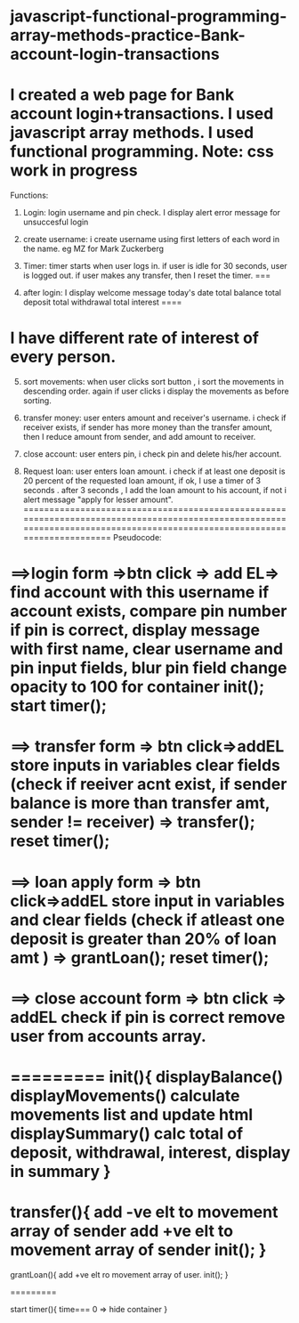 # javascript-functional-programming-array-methods-practice-Bank-account-login-transactions
I created  a web page for Bank account login+transactions. I used javascript array methods. I used functional programming.
Note: css work in progress
======

Functions:

1. Login:
login username and pin check. I display alert error message for unsuccesful login

2. create username:
i create username using first letters of each word in the name. eg MZ for Mark Zuckerberg

3. Timer:
timer starts when user logs in.
if user is idle for 30 seconds, user is logged out.
if user makes any transfer, then I reset the timer.
===

4. after login:
I display 
welcome message 
today's date
total balance
total deposit
total withdrawal
total interest
====

I have different rate of interest of every person.
===

5. sort movements:
when user clicks sort button , i sort the movements in descending order. 
again if user clicks i display the movements as before sorting.

6. transfer money:
user enters amount and receiver's username.
i check if receiver exists, if sender has more money than the transfer amount, then I reduce amount from sender, and add amount to receiver.

7. close account:
user enters pin, i check pin and delete his/her account.

8. Request loan:
user enters loan amount.
i check if at least one deposit is 20 percent of the requested loan amount, if ok, I use a timer of 3 seconds . after 3 seconds , I add the loan amount to his account, if not i alert message "apply for lesser amount".
==========================================================================================================================================================================
Pseudocode:

==>login form =>btn click => add EL=>
find account with this username
if account exists, compare pin number
if pin is correct, 
    display message with first name,
    clear username and pin input fields,
    blur pin field
    change opacity to 100 for container
    init();
    start timer();
=====

==> transfer form => btn click=>addEL
store inputs in variables
clear fields
(check if reeiver acnt exist,
if sender balance is more than transfer amt,
sender != receiver) => transfer();
reset timer();
=======

==>  loan apply form => btn click=>addEL
store input in variables and clear fields
(check if atleast one deposit is greater than 20% of loan amt ) => grantLoan();
reset timer();
======

==> close account form => btn click => addEL
check if pin is correct
remove user from accounts array.
=====


=========
    init(){
    displayBalance()
    displayMovements() calculate movements list and update html
    displaySummary() calc total of deposit, withdrawal, interest, display in summary
    }
========

transfer(){
    add -ve elt to movement array of sender 
    add +ve elt to movement array of sender 
    init();
}
=======

grantLoan(){
    add +ve elt ro movement array of user.
    init();
}

=========

start timer(){
time=== 0 => hide container
}
